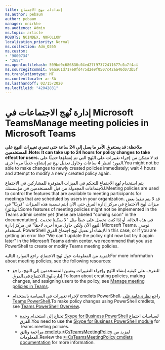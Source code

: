 ```yaml
---
title: إعدادات نهج الاجتماع
ms.author: pebaum
author: pebaum
manager: mnirkhe
ms.audience: Admin
ms.topic: article
ROBOTS: NOINDEX, NOFOLLOW
localization_priority: Normal
ms.collection: Adm_O365
ms.custom:
- "9000734"
- "2657"
ms.openlocfilehash: 509bd0c686830c04ed27f97372411677c0a7f4a4
ms.sourcegitcommit: 9aaa61d717e0fd475d2e9f0507c42aa40d073b5f
ms.translationtype: MT
ms.contentlocale: ar-SA
ms.lasthandoff: 02/15/2020
ms.locfileid: "42042831"
---
```

# <a name="manage-meeting-policies-in-microsoft-teams"></a><span data-ttu-id="cd1d6-102">إدارة نُهج الاجتماعات في Microsoft Teams</span><span class="sxs-lookup"><span data-stu-id="cd1d6-102">Manage meeting policies in Microsoft Teams</span></span>

<span data-ttu-id="cd1d6-103">**ملاحظة: قد يستغرق الأمر ما يصل إلى 24 ساعة حتى تسري تغييرات النهج على المستخدمين.**</span><span class="sxs-lookup"><span data-stu-id="cd1d6-103">**Note: It can take up to 24 hours for policy changes to take effect for users.**</span></span> <span data-ttu-id="cd1d6-104">قد لا تتمكن من إجراء تغييرات على النُهج التي تم إنشاؤها حديثًا على الفور؛ انتظر 4 ساعات وحاول تعديل نهج تم إنشاؤه حديثًا مرة أخرى.</span><span class="sxs-lookup"><span data-stu-id="cd1d6-104">You might not be able to make changes to newly created policies immediately; wait 4 hours and attempt to modify a newly created policy again.</span></span>

<span data-ttu-id="cd1d6-105">يتم استخدام نُهج الاجتماع للتحكم في الميزات المتوفرة للمشاركين في الاجتماع للاجتماعات المجدولة من قبل المستخدمين في مؤسستك.</span><span class="sxs-lookup"><span data-stu-id="cd1d6-105">Meeting policies are used to control the features that are available to meeting participants for meetings that are scheduled by users in your organization.</span></span> <span data-ttu-id="cd1d6-106">قد لا يتم تنفيذ بعض ميزات نُهج الاجتماع في مركز إدارة الفرق حتى الآن (يتم تسمية هذه الميزات "قريبًا" في الوثائق).</span><span class="sxs-lookup"><span data-stu-id="cd1d6-106">Some features of meeting policies might not be implemented in the Teams admin center yet (these are labeled "coming soon" in the documentation).</span></span> <span data-ttu-id="cd1d6-107">في هذه الحالة، أو إذا كنت تحصل على خطأ مثل "لا يمكننا تحديث النهج الآن ولكن حاول مرة أخرى لاحقاً" في مركز إدارة Microsoft Teams، نوصي باستخدام PowerShell لإنشاء أو تعديل نُهج اجتماع الفرق.</span><span class="sxs-lookup"><span data-stu-id="cd1d6-107">In this case, or if you are getting an error like "We can't update the policy right now but try it again later" in the Microsoft Teams admin center, we recommend that you use PowerShell to create or modify Teams meeting policies.</span></span> 

<span data-ttu-id="cd1d6-108">لمزيد من المعلومات حول نُهج الاجتماع، راجع الموارد التالية:</span><span class="sxs-lookup"><span data-stu-id="cd1d6-108">For more information about meeting policies, see the following resources:</span></span>

- <span data-ttu-id="cd1d6-109">للتعرف على كيفية إنشاء النُهج وإجراء التغييرات وتعيين المستخدمين إلى النهج، راجع [إدارة نُهج الاجتماع في الفرق](https://docs.microsoft.com/microsoftteams/meeting-policies-in-teams).</span><span class="sxs-lookup"><span data-stu-id="cd1d6-109">To learn about creating policies, making changes, and assigning users to the policy, see [Manage meeting policies in Teams](https://docs.microsoft.com/microsoftteams/meeting-policies-in-teams).</span></span>

- <span data-ttu-id="cd1d6-110">لإجراء تغييرات في السياسة باستخدام cmdlets PowerShell، راجع [نظرة عامة على Teams PowerShell](https://docs.microsoft.com/microsoftteams/teams-powershell-overview).</span><span class="sxs-lookup"><span data-stu-id="cd1d6-110">To make policy changes using PowerShell cmdlets, see [Teams PowerShell Overview](https://docs.microsoft.com/microsoftteams/teams-powershell-overview).</span></span> 
    - <span data-ttu-id="cd1d6-111">تحتاج إلى استخدام [وحدة Skype for Business PowerShell](https://www.microsoft.com/download/details.aspx?id=39366) لسياسات اجتماع الفرق.</span><span class="sxs-lookup"><span data-stu-id="cd1d6-111">You need to use the [Skype for Business PowerShell module](https://www.microsoft.com/download/details.aspx?id=39366) for Teams meeting policies.</span></span> 
    - <span data-ttu-id="cd1d6-112">مراجعة [وثائق cmdlets \*CsTeamsMeetingPolicy](https://docs.microsoft.com/search/?search=CsTeamsMeetingPolicy&view=skype-ps) لمزيد من المعلومات.</span><span class="sxs-lookup"><span data-stu-id="cd1d6-112">Review the [\*-CsTeamsMeetingPolicy cmdlets documentation](https://docs.microsoft.com/search/?search=CsTeamsMeetingPolicy&view=skype-ps) for more information.</span></span>

